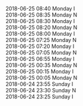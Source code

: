 2018-06-25 08:40 Monday  I  
2018-06-25 08:35 Monday  N  
2018-06-25 08:30 Monday  I  
2018-06-25 08:20 Monday  N  
2018-06-25 08:00 Monday  I  
2018-06-25 07:25 Monday  N  
2018-06-25 07:20 Monday  I  
2018-06-25 07:05 Monday  N  
2018-06-25 06:55 Monday  I  
2018-06-25 00:35 Monday  N  
2018-06-25 00:15 Monday  I  
2018-06-25 00:05 Monday  N  
2018-06-24 23:55 Sunday  I  
2018-06-24 23:30 Sunday  N  
2018-06-24 23:25 Sunday  I  
